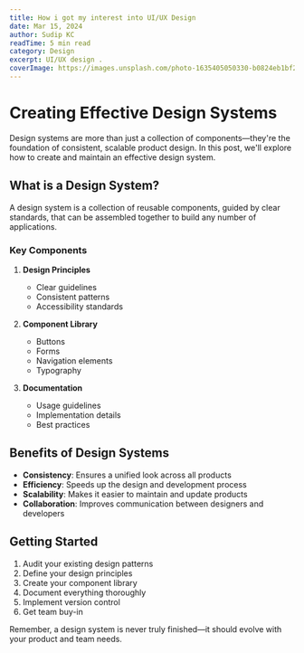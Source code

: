 ```yaml
---
title: How i got my interest into UI/UX Design 
date: Mar 15, 2024
author: Sudip KC
readTime: 5 min read
category: Design
excerpt: UI/UX design .
coverImage: https://images.unsplash.com/photo-1635405050330-b0824eb1bf26?q=80&w=2069&auto=format&fit=crop&ixlib=rb-4.0.3&ixid=M3wxMjA3fDB8MHxwaG90by1wYWdlfHx8fGVufDB8fHx8fA%3D%3D
---
```


# Creating Effective Design Systems

Design systems are more than just a collection of components—they're the foundation of consistent, scalable product design. In this post, we'll explore how to create and maintain an effective design system.

## What is a Design System?

A design system is a collection of reusable components, guided by clear standards, that can be assembled together to build any number of applications.

### Key Components

1. **Design Principles**
   - Clear guidelines
   - Consistent patterns
   - Accessibility standards

2. **Component Library**
   - Buttons
   - Forms
   - Navigation elements
   - Typography

3. **Documentation**
   - Usage guidelines
   - Implementation details
   - Best practices

## Benefits of Design Systems

- **Consistency**: Ensures a unified look across all products
- **Efficiency**: Speeds up the design and development process
- **Scalability**: Makes it easier to maintain and update products
- **Collaboration**: Improves communication between designers and developers

## Getting Started

1. Audit your existing design patterns
2. Define your design principles
3. Create your component library
4. Document everything thoroughly
5. Implement version control
6. Get team buy-in

Remember, a design system is never truly finished—it should evolve with your product and team needs.